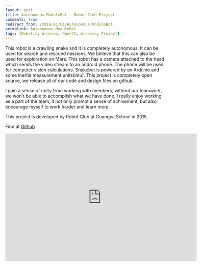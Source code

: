 ```yaml
---
layout: post
title: Autonomous ModuleBot - Robot Club Project
comments: true
redirect_from: /2016/01/01/Autonomous-ModuleBot
permalink: Autonomous-ModuleBot
tags: [Robotic, Arduino, OpenCV, Arduino, Project]
---
```


This robot is a crawling snake and it is completely autonomous. It can be used for search and rescued missions. We believe that this can also be used for exploration on Mars. This robot has a camera attached to the head which sends the video stream to an android phone. The phone will be used for computer vision calculations. Snakebot is powered by an Arduino and some inertia measurement units(imu). This project is completely open source, we release all of our code and design files on github.

I gain a sense of unity from working with members, without our teamwork, we won't be able to accomplish what we have done. I really enjoy working as a part of the team, it not only promot a sense of achivement, but also encourage myself to work harder and learn more.

This project is developed by Robot Club at Guangya School in 2015.

Find <a href="https://github.com/ExiaSR/SnakeRobot"><i class="fa fa-code" aria-hidden="true"></i></a> at <a href="https://github.com/ExiaSR/SnakeRobot"><i class="fab fa-github" aria-hidden="true"></i> Github</a>

<div class="container">
    <div class="row">
        <div align="center">
           <iframe width="600" height="400" align="middle" src="https://www.youtube.com/embed/j3M8-AIwa54" frameborder="0" allowfullscreen></iframe>
        </div>
     </div>
</div>
